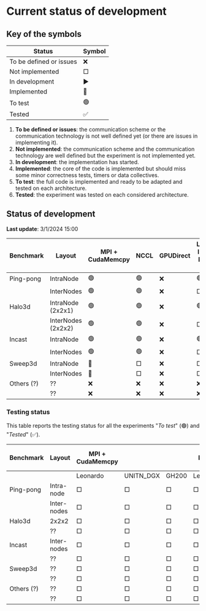 # Current status of development

## Key of the symbols

| Status                       | Symbol  |
|------------------------------|---------|
| To be defined or issues      | ❌      |
| Not implemented              | □       |
| In development               | ▶       |
| Implemented                  | 🔵      |
| To test                      | 🟢      |
| Tested                       | ✅      |

1. **To be defined or issues**: the communication scheme or the communication technology is not well defined yet (or there are issues in implementing it).
2. **Not implemented**: the communication scheme and the communication technology are well defined but the experiment is not implemented yet.
3. **In development**: the implementation has started.
4. **Implemented**: the core of the code is implemented but should miss some minor correctness tests, timers or data collectives.
5. **To test**: the full code is implemented and ready to be adapted and tested on each architecture.
6. **Tested**: the experiment was tested on each considered architecture.

## Status of development
**Last update**: 3/1/2024 15:00

| Benchmark   | Layout              | MPI + CudaMemcpy | NCCL            | GPUDirect       | Low-level NV-link |
|-------------|---------------------|------------------|-----------------|-----------------|-------------------|
| Ping-pong   | IntraNode           | 🟢               | 🟢               | ❌              | 🟢                |
|             | InterNodes          | 🟢               | 🟢               | ❌              | □                 |
| Halo3d      | IntraNode  (2x2x1)  | 🟢               | 🟢               | ❌              | 🟢                |
|             | InterNodes (2x2x2)  | 🟢               | 🟢               | ❌              | □                 |
| Incast      | IntraNode           | 🟢               | 🟢               | ❌              | 🟢                |
|             | InterNodes          | 🟢               | 🟢               | ❌              | □                 |
| Sweep3d     | IntraNode           | 🔵               | □               | ❌              | □                 |
|             | InterNodes          | 🔵               | □               | ❌              | □                 |
| Others (?)  | ??                  | ❌               | ❌               | ❌              | ❌                |
|             | ??                  | ❌               | ❌               | ❌              | ❌                |

### Testing status

This table reports the testing status for all the experiments "*To test*" (🟢) and "*Tested*" (✅).

| Benchmark   | Layout       | MPI + CudaMemcpy |  |  | NCCL |  |  | GPUDirect |  |  | Low-level NV-link |  |  |
|-------------|--------------|----------|-----------|-------|----------|-----------|-------|-----------|----------|-------|----------|-----------|-------|
|             |              | Leonardo | UNITN_DGX | GH200 | Leonardo | UNITN_DGX | GH200 | Leonardo | UNITN_DGX | GH200 | Leonardo | UNITN_DGX | GH200 |
| Ping-pong   | Intra-node   | □        | □         | □     | □        | □         | □     | □         | □        | □     | □        | □         | □     |
|             | Inter-nodes  | □        | □         | □     | □        | □         | □     | □         | □        | □     | □        | □         | □     |
| Halo3d      | 2x2x2        | □        | □         | □     | □        | □         | □     | □         | □        | □     | □        | □         | □     |
|             | ??           | □        | □         | □     | □        | □         | □     | □         | □        | □     | □        | □         | □     |
| Incast      | Inter-nodes  | □        | □         | □     | □        | □         | □     | □         | □        | □     | □        | □         | □     |
|             | ??           | □        | □         | □     | □        | □         | □     | □         | □        | □     | □        | □         | □     |
| Sweep3d     | ??           | □        | □         | □     | □        | □         | □     | □         | □        | □     | □        | □         | □     |
|             | ??           | □        | □         | □     | □        | □         | □     | □         | □        | □     | □        | □         | □     |
| Others (?)  | ??           | □        | □         | □     | □        | □         | □     | □         | □        | □     | □        | □         | □     |
|             | ??           | □        | □         | □     | □        | □         | □     | □         | □        | □     | □        | □         | □     |


